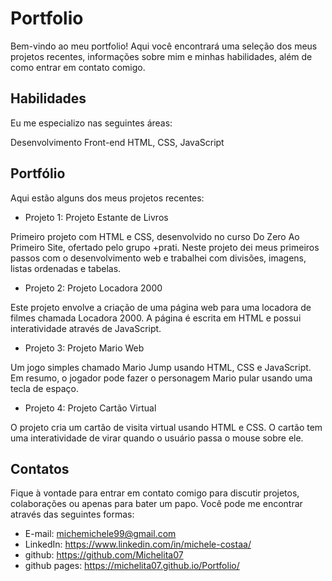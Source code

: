 # Portfolio

Bem-vindo ao meu portfolio! Aqui você encontrará uma seleção dos meus projetos recentes, informações sobre mim e minhas habilidades, além de como entrar em contato comigo.

## Habilidades
Eu me especializo nas seguintes áreas:

Desenvolvimento Front-end
HTML, CSS, JavaScript

## Portfólio
Aqui estão alguns dos meus projetos recentes:

- Projeto 1: Projeto Estante de Livros

Primeiro projeto com HTML e CSS, desenvolvido no curso Do Zero Ao Primeiro Site, ofertado pelo grupo +prati. Neste projeto dei meus primeiros passos com o desenvolvimento web e trabalhei com divisões, imagens, listas ordenadas e tabelas.

- Projeto 2: Projeto Locadora 2000

Este projeto envolve a criação de uma página web para uma locadora de filmes chamada Locadora 2000. A página é escrita em HTML e possui interatividade através de JavaScript.

- Projeto 3: Projeto Mario Web

Um jogo simples chamado Mario Jump usando HTML, CSS e JavaScript. Em resumo, o jogador pode fazer o personagem Mario pular usando uma tecla de espaço.

- Projeto 4: Projeto Cartão Virtual

O projeto cria um cartão de visita virtual usando HTML e CSS. O cartão tem uma interatividade de virar quando o usuário passa o mouse sobre ele.

## Contatos
Fique à vontade para entrar em contato comigo para discutir projetos, colaborações ou apenas para bater um papo. Você pode me encontrar através das seguintes formas:

- E-mail: michemichele99@gmail.com
- LinkedIn: https://www.linkedin.com/in/michele-costaa/
- github: https://github.com/Michelita07
- github pages: https://michelita07.github.io/Portfolio/
